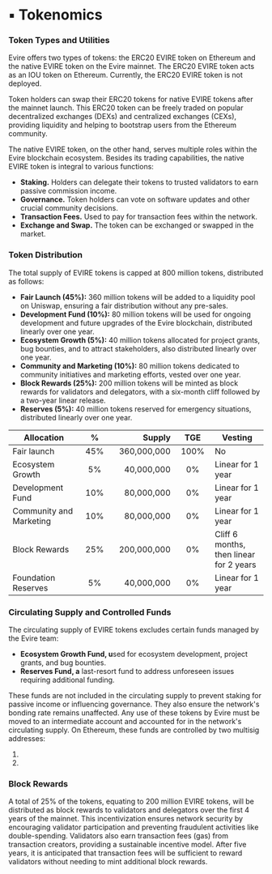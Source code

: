 # ▪️ Tokenomics

### Token Types and Utilities

Evire offers two types of tokens: the ERC20 EVIRE token on Ethereum and the native EVIRE token on the Evire mainnet. The ERC20 EVIRE token acts as an IOU token on Ethereum. Currently, the ERC20 EVIRE token is not deployed.

Token holders can swap their ERC20 tokens for native EVIRE tokens after the mainnet launch. This ERC20 token can be freely traded on popular decentralized exchanges (DEXs) and centralized exchanges (CEXs), providing liquidity and helping to bootstrap users from the Ethereum community.

The native EVIRE token, on the other hand, serves multiple roles within the Evire blockchain ecosystem. Besides its trading capabilities, the native EVIRE token is integral to various functions:

* **Staking.** Holders can delegate their tokens to trusted validators to earn passive commission income.
* **Governance.** Token holders can vote on software updates and other crucial community decisions.
* **Transaction Fees.** Used to pay for transaction fees within the network.
* **Exchange and Swap.** The token can be exchanged or swapped in the market.

### Token Distribution

The total supply of EVIRE tokens is capped at 800 million tokens, distributed as follows:

* **Fair Launch (45%):** 360 million tokens will be added to a liquidity pool on Uniswap, ensuring a fair distribution without any pre-sales.
* **Development Fund (10%):** 80 million tokens will be used for ongoing development and future upgrades of the Evire blockchain, distributed linearly over one year.
* **Ecosystem Growth (5%):** 40 million tokens allocated for project grants, bug bounties, and to attract stakeholders, also distributed linearly over one year.
* **Community and Marketing (10%):** 80 million tokens dedicated to community initiatives and marketing efforts, vested over one year.
* **Block Rewards (25%):** 200 million tokens will be minted as block rewards for validators and delegators, with a six-month cliff followed by a two-year linear release.
* **Reserves (5%):** 40 million tokens reserved for emergency situations, distributed linearly over one year.

<table><thead><tr><th width="187">Allocation</th><th width="67" align="center">%</th><th width="137" align="right">Supply</th><th width="78" align="center">TGE</th><th width="161">Vesting</th></tr></thead><tbody><tr><td>Fair launch</td><td align="center">45%</td><td align="right">360,000,000</td><td align="center">100%</td><td>No</td></tr><tr><td>Ecosystem Growth</td><td align="center">5%</td><td align="right">40,000,000</td><td align="center">0%</td><td>Linear for 1 year</td></tr><tr><td>Development Fund             </td><td align="center">10%</td><td align="right">80,000,000</td><td align="center">0%</td><td>Linear for 1 year</td></tr><tr><td>Community and Marketing</td><td align="center">10%</td><td align="right">80,000,000</td><td align="center">0%</td><td>Linear for 1 year</td></tr><tr><td>Block Rewards                         </td><td align="center">25%</td><td align="right">200,000,000</td><td align="center">0%</td><td>Cliff 6 months, then linear for 2 years</td></tr><tr><td>Foundation Reserves</td><td align="center">5%</td><td align="right">40,000,000</td><td align="center">0%</td><td>Linear for 1 year</td></tr></tbody></table>

### Circulating Supply and Controlled Funds

The circulating supply of EVIRE tokens excludes certain funds managed by the Evire team:

* **Ecosystem Growth Fund, u**sed for ecosystem development, project grants, and bug bounties.
* **Reserves Fund, a** last-resort fund to address unforeseen issues requiring additional funding.

These funds are not included in the circulating supply to prevent staking for passive income or influencing governance. They also ensure the network's bonding rate remains unaffected. Any use of these tokens by Evire must be moved to an intermediate account and accounted for in the network's circulating supply. On Ethereum, these funds are controlled by two multisig addresses:

1.
2.

### Block Rewards

A total of 25% of the tokens, equating to 200 million EVIRE tokens, will be distributed as block rewards to validators and delegators over the first 4 years of the mainnet. This incentivization ensures network security by encouraging validator participation and preventing fraudulent activities like double-spending. Validators also earn transaction fees (gas) from transaction creators, providing a sustainable incentive model. After five years, it is anticipated that transaction fees will be sufficient to reward validators without needing to mint additional block rewards.
